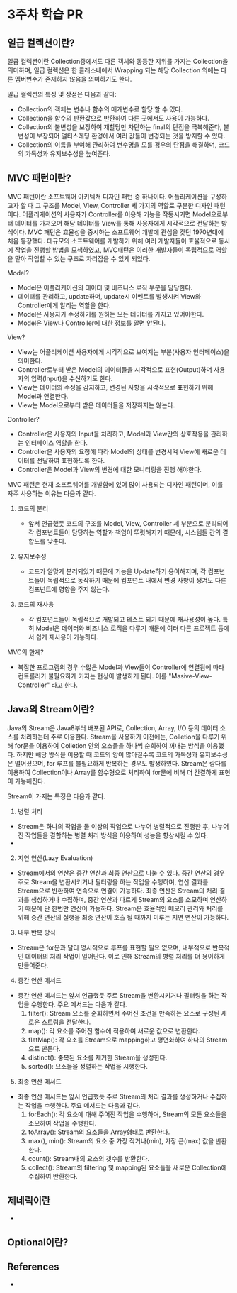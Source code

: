 # 3주차 학습 PR
## 일급 컬렉션이란?

일급 컬렉션이란 Collection중에서도 다른 객체와 동등한 지위를 가지는 Collection을 의미하며,
일급 컬렉션은 한 클래스내에서 Wrapping 되는 해당 Collection 외에는 다른 멤버변수가 존재하지 않음을 의미하기도 한다.

일급 컬렉션의 특징 및 장점은 다음과 같다:
- Collection의 객체는 변수나 함수의 매개변수로 할당 할 수 있다.
- Collection을 함수의 반환값으로 반환하여 다른 곳에서도 사용이 가능하다.
- Collection의 불변성을 보장하여 재할당만 차단하는 final의 단점을 극복해준다, 불변성이 보장되어 멀티스레딩 환경에서 여러 값들이 변경되는 것을 방지할 수 있다.
- Collection의 이름을 부여해 관리하여 변수명을 모를 경우의 단점을 해결하며, 코드의 가독성과 유지보수성을 높여준다.

## MVC 패턴이란?
MVC 패턴이란 소프트웨어 아키텍쳐 디자인 패턴 중 하나이다. 어플리케이션을 구성하고자 할 때 그 구조를 Model, View, Controller 세 가지의 역할로 구분한 디자인 패턴이다.
어플리케이션의 사용자가 Controller를 이용해 기능을 작동시키면 Model으로부터 데이터를 가져오며 해당 데이터를 View를 통해 사용자에게 시각적으로 전달하는 방식이다.
MVC 패턴은 효율성을 중시하는 소프트웨어 개발에 관심을 갖던 1970년대에 처음 등장했다. 대규모의 소프트웨어를 개발하기 위해 여러 개발자들이 효율적으로 동시에 작업을 진행할 방법을 모색하였고,
MVC패턴은 이러한 개발자들이 독립적으로 역할을 맡아 작업할 수 있는 구조로 자리잡을 수 있게 되었다.

Model?
- Model은 어플리케이션의 데이터 및 비즈니스 로직 부분을 담당한다.
- 데이터를 관리하고, update하며, update시 이벤트를 발생시켜 View와 Controller에게 알리는 역할을 한다.
- Model은 사용자가 수정하기를 원하는 모든 데이터를 가지고 있어야한다.
- Model은 View나 Controller에 대한 정보를 알면 안된다.

View?
- View는 어플리케이션 사용자에게 시각적으로 보여지는 부분(사용자 인터페이스)을 의미한다.
- Controller로부터 받은 Model의 데이터들을 시각적으로 표현(Output)하며 사용자의 입력(Input)을 수신하기도 한다.
- View는 데이터의 수정을 감지하고, 변경된 사항을 시각적으로 표현하기 위해 Model과 연결한다.
- View는 Model으로부터 받은 데이터들을 저장하지는 않는다.

Controller?
- Controller은 사용자의 Input을 처리하고, Model과 View간의 상호작용을 관리하는 인터페이스 역할을 한다.
- Controller은 사용자의 요청에 따라 Model의 상태를 변경시켜 View에 새로운 데이터를 전달하여 표현하도록 한다.
- Controller은 Model과 View의 변경에 대한 모니터링을 진행 해야한다.

MVC 패턴은 현재 소프트웨어를 개발함에 있어 많이 사용되는 디자인 패턴이며, 이를 자주 사용하는 이유는 다음과 같다.
1. 코드의 분리
   - 앞서 언급했듯 코드의 구조를 Model, View, Controller 세 부분으로 분리되어 각 컴포넌트들이 담당하는 역할과 책임이 뚜렷해지기 때문에, 시스템들 간의 결합도를 낮춘다.

2. 유지보수성
   - 코드가 알맞게 분리되있기 때문에 기능을 Update하기 용이해지며, 각 컴포넌트들이 독립적으로 동작하기 때문에 컴포넌트 내에서 변경 사항이 생겨도 다른 컴포넌트에 영향을 주지 않는다.

3. 코드의 재사용
   - 각 컴포넌트들이 독립적으로 개발되고 테스트 되기 때문에 재사용성이 높다. 특히 Model은 데이터와 비즈니스 로직을 다루기 때문에 여러 다른 프로젝트 등에서 쉽게 재사용이 가능하다.
  
 MVC의 한계?
 - 복잡한 프로그램의 경우 수많은 Model과 View들이 Controller에 연결됨에 따라 컨트롤러가 불필요하게 커지는 현상이 발생하게 된다. 이를 "Masive-View-Controller" 라고 한다.

## Java의 Stream이란?
Java의 Stream은 Java8부터 배포된 API로, Collection, Array, I/O 등의 데이터 소스를 처리하는데 주로 이용한다.
Stream을 사용하기 이전에는, Colletion을 다루기 위해 for문을 이용하여 Colletion 안의 요소들을 하나씩 순회하여 꺼내는 방식을 이용했다.
하지만 해당 방식을 이용할 때 코드의 양이 많아질수록 코드의 가독성과 유지보수성은 떨어졌으며, for 루프를 불필요하게 반복하는 경우도 발생하였다.
Stream은 람다를 이용하여 Collection이나 Array를 함수형으로 처리하여 for문에 비해 더 간결하게 표현이 가능해진다.

Stream이 가지는 특징은 다음과 같다.
1. 병렬 처리
 - Stream은 하나의 작업을 둘 이상의 작업으로 나누어 병렬적으로 진행한 후, 나누어진 작업들을 결합하는 병렬 처리 방식을 이용하여 성능을 향상시킬 수 있다.
 - 
2. 지연 연산(Lazy Evaluation)
 - Stream에서의 연산은 중간 연산과 최종 연산으로 나눌 수 있다. 중간 연산의 경우 주로 Stream을 변환시키거나 필터링을 하는 작업을 수행하며, 연산 결과를 Stream으로 반환하여 연속으로 연결이 가능하다.
  최종 연산은 Stream의 처리 결과를 생성하거나 수집하며, 중간 연산과 다르게 Stream의 요소를 소모하며 연산하기 때문에 단 한번만 연산이 가능하다. Stream은 효율적인 메모리 관리와 처리를 위해
  중간 연산의 실행을 최종 연산이 호출 될 때까지 미루는 지연 연산이 가능하다.

3. 내부 반복 방식
 - Stream은 for문과 달리 명시적으로 루프를 표현할 필요 없으며, 내부적으로 반복적인 데이터의 처리 작업이 일어난다. 이로 인해 Stream의 병렬 처리를 더 용이하게 만들어준다.

4. 중간 연산 메서드
 - 중간 연산 메서드는 앞서 언급했듯 주로 Stream을 변환시키거나 필터링을 하는 작업을 수행한다. 주요 메서드는 다음과 같다.
   1) filter(): Stream 요소를 순회하면서 주어진 조건을 만족하는 요소로 구성된 새로운 스트림을 전달한다.
   2) map(): 각 요소를 주어진 함수에 적용하여 새로운 값으로 변환한다.
   3) flatMap(): 각 요소를 Stream으로 mapping하고 평면화하여 하나의 Stream으로 만든다.
   4) distinct(): 중복된 요소를 제거한 Stream을 생성한다.
   5) sorted(): 요소들을 정렬하는 작업을 시행한다.

5. 최종 연산 메서드
 - 최종 연산 메서드는 앞서 언급했듯 주로 Stream의 처리 결과를 생성하거나 수집하는 작업을 수행한다. 주요 메서드는 다음과 같다.
   1) forEach(): 각 요소에 대해 주어진 작업을 수행하며, Stream의 모든 요소들을 소모하여 작업을 수행한다.
   2) toArray(): Stream의 요소들을 Array형태로 반환한다.
   3) max(), min(): Stream의 요소 중 가장 작거나(min), 가장 큰(max) 값을 반환한다.
   4) count(): Stream내의 요소의 갯수를 반환한다.
   5) collect(): Stream의 filtering 및 mapping된 요소들을 새로운 Collection에 수집하여 반환한다.
   
## 제네릭이란
 - 

## Optional이란?


## References
<!--학습하시면서 도움이 되었던 참고자료 링크를 기록해주세요!-->
* 
